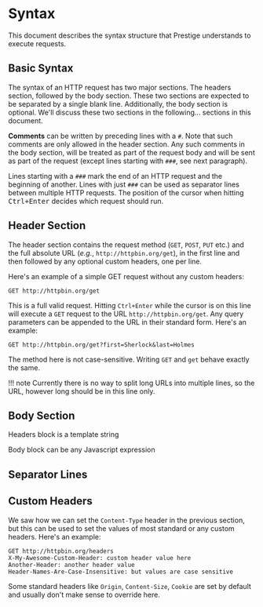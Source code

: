 # Syntax

This document describes the syntax structure that Prestige understands to execute requests.

## Basic Syntax

The syntax of an HTTP request has two major sections. The headers section, followed by the body section. These two
sections are expected to be separated by a single blank line. Additionally, the body section is optional. We'll discuss
these two sections in the following... sections in this document.

**Comments** can be written by preceding lines with a `#`. Note that such comments are only allowed in the header
section. Any such comments in the body section, will be treated as part of the request body and will be sent as part of
the request (except lines starting with `###`, see next paragraph).

Lines starting with a `###` mark the end of an HTTP request and the beginning of another. Lines with just `###` can be
used as separator lines between multiple HTTP requests. The position of the cursor when hitting <kbd>Ctrl+Enter</kbd>
decides which request should run.

## Header Section

The header section contains the request method (`GET`, `POST`, `PUT` etc.) and the full absolute URL (_e.g._,
`http://httpbin.org/get`), in the first line and then followed by any optional custom headers, one per line.

Here's an example of a simple GET request without any custom headers:

```http
GET http://httpbin.org/get
```

This is a full valid request. Hitting `Ctrl+Enter` while the cursor is on this line will execute a `GET` request to the
URL `http://httpbin.org/get`. Any query parameters can be appended to the URL in their standard form. Here's an example:

```http
GET http://httpbin.org/get?first=Sherlock&last=Holmes
```

The method here is not case-sensitive. Writing `GET` and `get` behave exactly the same.

!!! note
	Currently there is no way to split long URLs into multiple lines, so the URL, however long should be in this line
	only.

## Body Section

Headers block is a template string

Body block can be any Javascript expression

## Separator Lines

## Custom Headers

We saw how we can set the `Content-Type` header in the previous section, but this can be used to set the values of
most standard or any custom headers. Here's an example:

```http
GET http://httpbin.org/headers
X-My-Awesome-Custom-Header: custom header value here
Another-Header: another header value
Header-Names-Are-Case-Insensitive: but values are case sensitive
```

Some standard headers like `Origin`, `Content-Size`, `Cookie` are set by default and usually don't make sense to
override here.
